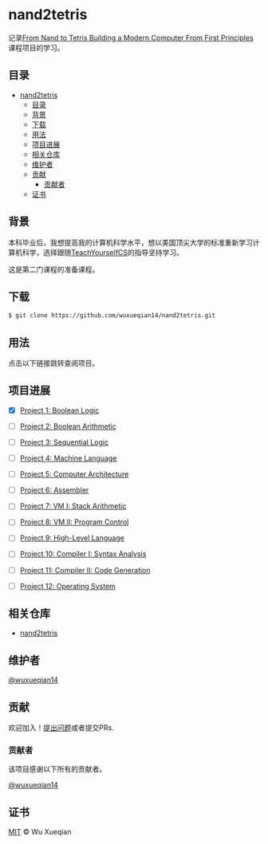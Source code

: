# nand2tetris

记录[From Nand to Tetris Building a Modern Computer From First Principles](https://www.nand2tetris.org/)课程项目的学习。

## 目录

- [nand2tetris](#nand2tetris)
  - [目录](#目录)
  - [背景](#背景)
  - [下载](#下载)
  - [用法](#用法)
  - [项目进展](#项目进展)
  - [相关仓库](#相关仓库)
  - [维护者](#维护者)
  - [贡献](#贡献)
    - [贡献者](#贡献者)
  - [证书](#证书)

## 背景

本科毕业后，我想提高我的计算机科学水平，想以美国顶尖大学的标准重新学习计算机科学，选择跟随[TeachYourselfCS](https://teachyourselfcs.com/)的指导坚持学习。

这是第二门课程的准备课程。

## 下载

```sh
$ git clone https://github.com/wuxueqian14/nand2tetris.git
```

## 用法

点击以下链接跳转查阅项目。

## 项目进展

- [x] [Project 1: Boolean Logic](projects/01/)
- [ ] [Project 2: Boolean Arithmetic]()
- [ ] [Project 3: Sequential Logic]()
- [ ] [Project 4: Machine Language]()
- [ ] [Project 5: Computer Architecture]()
- [ ] [Project 6: Assembler]()
- [ ] [Project 7: VM I: Stack Arithmetic]()
- [ ] [Project 8: VM II: Program Control]()
- [ ] [Project 9: High-Level Language]()
- [ ] [Project 10: Compiler I: Syntax Analysis]()
- [ ] [Project 11: Compiler II: Code Generation]()
- [ ] [Project 12: Operating System]()


## 相关仓库

- [nand2tetris](https://github.com/AllenWrong/nand2tetris)

## 维护者

[@wuxueqian14](https://github.com/wuxueqian14)

## 贡献

欢迎加入！[提出问题](https://github.com/wuxueqian14/nand2tertris/issues/new)或者提交PRs.

### 贡献者

该项目感谢以下所有的贡献者。

[@wuxueqian14](https://github.com/wuxueqian14)

## 证书

[MIT](LICENSE) © Wu Xueqian
